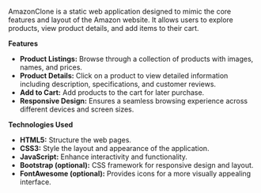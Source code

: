 ﻿AmazonClone is a static web application designed to mimic the core features and layout of the Amazon website. It allows users to explore products, view product details, and add items to their cart.

**Features**

- **Product Listings:** Browse through a collection of products with images, names, and prices.
- **Product Details:** Click on a product to view detailed information including description, specifications, and customer reviews.
- **Add to Cart:** Add products to the cart for later purchase.
- **Responsive Design:** Ensures a seamless browsing experience across different devices and screen sizes.

**Technologies Used**

- **HTML5:** Structure the web pages.
- **CSS3:** Style the layout and appearance of the application.
- **JavaScript:** Enhance interactivity and functionality.
- **Bootstrap (optional):** CSS framework for responsive design and layout.
- **FontAwesome (optional):** Provides icons for a more visually appealing interface.

